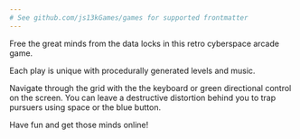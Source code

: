 ```yaml
---
# See github.com/js13kGames/games for supported frontmatter
---
```

Free the great minds from the data locks in this retro cyberspace arcade game.

Each play is unique with procedurally generated levels and music.

Navigate through the grid with the the keyboard or green directional control on the screen. You can leave a destructive distortion behind you to trap pursuers using space or the blue button.

Have fun and get those minds online!